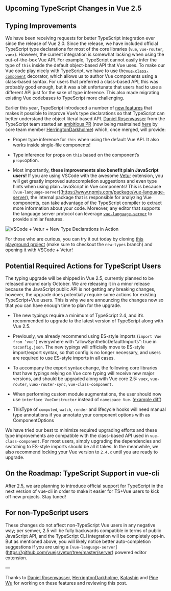 
## Upcoming TypeScript Changes in Vue 2.5

## Typing Improvements

We have been receiving requests for better TypeScript integration ever since the release of Vue 2.0. Since the release, we have included official TypeScript type declarations for most of the core libraries (`vue`, `vue-router`, `vuex`). However, the current integration is somewhat lacking when using the out-of-the-box Vue API. For example, TypeScript cannot easily infer the type of `this` inside the default object-based API that Vue uses. To make our Vue code play nicely with TypeScript, we have to use the[`vue-class-component`](https://github.com/vuejs/vue-class-component) decorator, which allows us to author Vue components using a class-based syntax.
For users that preferred a class-based API, this was probably good enough, but it was a bit unfortunate that users had to use a different API just for the sake of type inference. This also made migrating existing Vue codebases to TypeScript more challenging.

Earlier this year, TypeScript introduced a number of [new features](https://github.com/Microsoft/TypeScript/pull/14141) that makes it possible to improve Vue’s type declarations so that TypeScript can better understand the object literal based API. [Daniel Rosenwasser](https://github.com/DanielRosenwasser) from the TypeScript team started an [ambitious PR](https://github.com/vuejs/vue/pull/5887) (now being maintained [here](https://github.com/vuejs/vue/pull/6391) by core team member [HerringtonDarkholme](https://github.com/HerringtonDarkholme)) which, once merged, will provide:

* Proper type inference for `this` when using the default Vue API. It also works inside single-file components!

* Type inference for props on `this` based on the component’s `props`option.

* Most importantly, **these improvements also benefit plain JavaScript users!** If you are using VSCode with the awesome [Vetur](https://github.com/vuejs/vetur) extension, you will get greatly improved autocompletion suggestions and even type hints when using plain JavaScript in Vue components! This is because `[vue-language-server`](https://www.npmjs.com/package/vue-language-server), the internal package that is responsible for analyzing Vue components, can take advantage of the TypeScript compiler to extract more information about your code. Moreover, any editor that supports the language server protocol can leverage [`vue-language-server`](https://github.com/vuejs/vetur/tree/master/server) to provide similar features.

![VSCode + Vetur + New Type Declarations in Action](https://cdn-images-1.medium.com/max/3640/1*ftKUpzYGIzn1eS87JcBS8Q.gif)

For those who are curious, you can try it out today by cloning [this playground project](https://github.com/octref/veturpack/tree/new-types) (make sure to checkout the `new-types` branch) and opening it with VSCode + Vetur!

## Potential Required Actions for TypeScript Users

The typing upgrade will be shipped in Vue 2.5, currently planned to be released around early October. We are releasing it in a minor release because the JavaScript public API is not getting any breaking changes, however, the upgrade does potentially require some actions for existing TypeScript+Vue users. This is why we are announcing the changes now so that you can have enough time to plan for the upgrade.

* The new typings require a minimum of TypeScript 2.4, and it’s recommended to upgrade to the latest version of TypeScript along with Vue 2.5.

* Previously, we already recommend using ES-style imports (`import Vue from ‘vue’`) everywhere with “allowSyntheticDefaultImports”: true in `tsconfig.json`. The new typings will officially move to ES-style import/export syntax, so that config is no longer necessary, and users are required to use ES-style imports in all cases.

* To accompany the export syntax change, the following core libraries that have typings relying on Vue core typing will receive new major versions, and should be upgraded along with Vue core 2.5: `vuex`, `vue-router`, `vuex-router-sync`, `vue-class-component`.

* When performing custom module augmentations, the user should now use `interface VueConstructor` instead of `namespace Vue`. ([example diff](https://github.com/vuejs/vue/pull/6391/files#diff-1c3e3e4cf681d5fde88941717da1058aL11))

* ThisType of `computed`, `watch`, `render` and lifecycle hooks will need manual type annotations if you annotate your component options with as ComponentOptions<Something>

We have tried our best to minimize required upgrading efforts and these type improvements are compatible with the class-based API used in `vue-class-component`. For most users, simply upgrading the dependencies and switching to ES-style imports should be all it takes. In the meanwhile, we also recommend locking your Vue version to `2.4.x` until you are ready to upgrade.

## On the Roadmap: TypeScript Support in vue-cli

After 2.5, we are planning to introduce official support for TypeScript in the next version of vue-cli in order to make it easier for TS+Vue users to kick off new projects. Stay tuned!

## For non-TypeScript users

These changes do not affect non-TypeScript Vue users in any negative way; per semver, 2.5 will be fully backwards compatible in terms of public JavaScript API, and the TypeScript CLI integration will be completely opt-in. But as mentioned above, you will likely notice better auto-completion suggestions if you are using a `[vue-language-server`](https://github.com/vuejs/vetur/tree/master/server) powered editor extension.

—

Thanks to [Daniel Rosenwasser](https://github.com/danielrosenwasser), [HerringtonDarkholme](https://github.com/HerringtonDarkholme), [Katashin](https://github.com/ktsn) and [Pine Wu](https://github.com/octref) for working on these features and reviewing this post.
